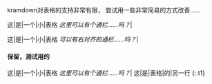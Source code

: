 kramdown对表格的支持非常有限，
尝试用一些非常简易的方式改善……

这|是|一个|小|表格
_这里可以有个通栏……吗？_|

<style>
:last-child tr:nth-of-type(2) td { border: 0 }
:last-child tr:nth-of-type(2) td:first-child { position: absolute }
</style>

这|是|一个|小|表格
_可以有右对齐的通栏……吗？_|
<style>
:last-child tr:nth-of-type(2) td{
	text-align: right;
	width: 100%;
	box-sizing: border-box;
}
</style>

#### 保留，测试用的
这|是|一个|小|表格
_这里可以有个通栏……吗？_|
这|是|表格|的|另一行
{:.t1}
<style>
	.t1 tr:nth-of-type(2) td{color:red}
</style>
